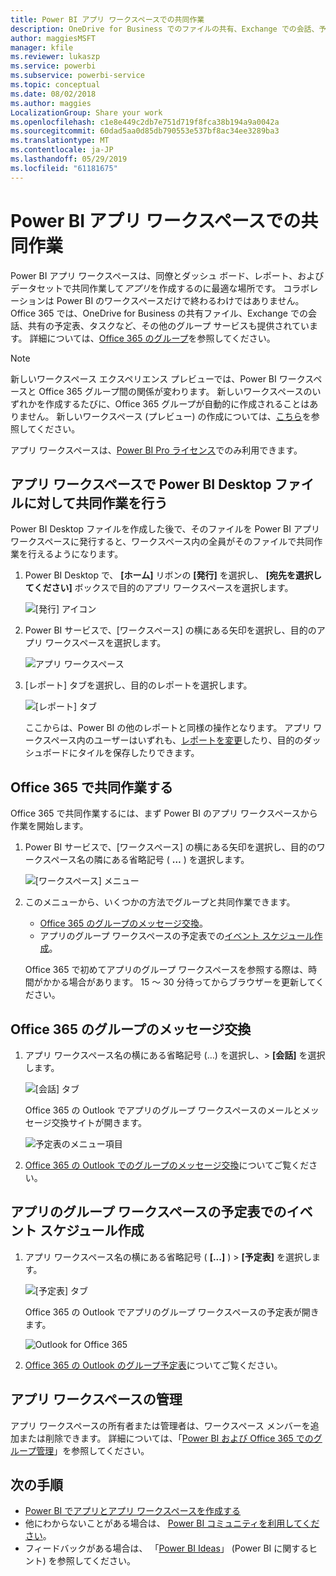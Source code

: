 ```yaml
---
title: Power BI アプリ ワークスペースでの共同作業
description: OneDrive for Business でのファイルの共有、Exchange での会話、予定表、タスクなど、Office 365 のサービスを使って、Power BI アプリ ワークスペース内の Power BI Desktop ファイルに対して共同作業を行う方法を説明します。
author: maggiesMSFT
manager: kfile
ms.reviewer: lukaszp
ms.service: powerbi
ms.subservice: powerbi-service
ms.topic: conceptual
ms.date: 08/02/2018
ms.author: maggies
LocalizationGroup: Share your work
ms.openlocfilehash: c1e8e449c2db7e751d719f8fca38b194a9a0042a
ms.sourcegitcommit: 60dad5aa0d85db790553e537bf8ac34ee3289ba3
ms.translationtype: MT
ms.contentlocale: ja-JP
ms.lasthandoff: 05/29/2019
ms.locfileid: "61181675"
---
```

# <a name="collaborate-in-your-power-bi-app-workspace"></a>Power BI アプリ ワークスペースでの共同作業
Power BI アプリ ワークスペースは、同僚とダッシュ ボード、レポート、およびデータセットで共同作業して*アプリ*を作成するのに最適な場所です。 コラボレーションは Power BI のワークスペースだけで終わるわけではありません。 Office 365 では、OneDrive for Business の共有ファイル、Exchange での会話、共有の予定表、タスクなど、その他のグループ サービスも提供されています。 詳細については、[Office 365 のグループ](https://support.office.com/article/Create-a-group-in-Office-365-7124dc4c-1de9-40d4-b096-e8add19209e9)を参照してください。

> [!NOTE]
> 新しいワークスペース エクスペリエンス プレビューでは、Power BI ワークスペースと Office 365 グループ間の関係が変わります。 新しいワークスペースのいずれかを作成するたびに、Office 365 グループが自動的に作成されることはありません。 新しいワークスペース (プレビュー) の作成については、[こちら](service-create-the-new-workspaces.md)を参照してください。

アプリ ワークスペースは、[Power BI Pro ライセンス](service-features-license-type.md)でのみ利用できます。

## <a name="collaborate-on-power-bi-desktop-files-in-your-app-workspace"></a>アプリ ワークスペースで Power BI Desktop ファイルに対して共同作業を行う
Power BI Desktop ファイルを作成した後で、そのファイルを Power BI アプリ ワークスペースに発行すると、ワークスペース内の全員がそのファイルで共同作業を行えるようになります。

1. Power BI Desktop で、 **[ホーム]** リボンの **[発行]** を選択し、 **[宛先を選択してください]** ボックスで目的のアプリ ワークスペースを選択します。
   
    ![[発行] アイコン](media/service-collaborate-power-bi-workspace/power-bi-group-publish-pbix.png)
2. Power BI サービスで、[ワークスペース] の横にある矢印を選択し、目的のアプリ ワークスペースを選択します。
   
    ![アプリ ワークスペース](media/service-collaborate-power-bi-workspace/power-bi-workspace-nav-arrow.png)
3. [レポート] タブを選択し、目的のレポートを選択します。
   
    ![[レポート] タブ](media/service-collaborate-power-bi-workspace/power-bi-workspace-report.png)
   
    ここからは、Power BI の他のレポートと同様の操作となります。 アプリ ワークスペース内のユーザーはいずれも、[レポートを変更](consumer/end-user-reports.md)したり、目的のダッシュボードにタイルを保存したりできます。

## <a name="collaborate-in-office-365"></a>Office 365 で共同作業する
Office 365 で共同作業するには、まず Power BI のアプリ ワークスペースから作業を開始します。

1. Power BI サービスで、[ワークスペース] の横にある矢印を選択し、目的のワークスペース名の隣にある省略記号 ( **…** ) を選択します。 
   
   ![[ワークスペース] メニュー](media/service-collaborate-power-bi-workspace/power-bi-app-ellipsis.png)
2. このメニューから、いくつかの方法でグループと共同作業できます。 
   
   * [Office 365 のグループのメッセージ交換](service-collaborate-power-bi-workspace.md#have-a-group-conversation-in-office-365)。
   * アプリのグループ ワークスペースの予定表での[イベント スケジュール作成](service-collaborate-power-bi-workspace.md#schedule-an-event-on-the-apps-group-workspace-calendar)。
   
   Office 365 で初めてアプリのグループ ワークスペースを参照する際は、時間がかかる場合があります。 15 ～ 30 分待ってからブラウザーを更新してください。

## <a name="have-a-group-conversation-in-office-365"></a>Office 365 のグループのメッセージ交換
1. アプリ ワークスペース名の横にある省略記号 (…) を選択し、\> **[会話]** を選択します。 
   
    ![[会話] タブ](media/service-collaborate-power-bi-workspace/power-bi-app-ellipsis.png)
   
   Office 365 の Outlook でアプリのグループ ワークスペースのメールとメッセージ交換サイトが開きます。
   
   ![予定表のメニュー項目](media/service-collaborate-power-bi-workspace/pbi_grps_o365convo.png)
2. [Office 365 の Outlook でのグループのメッセージ交換](https://support.office.com/Article/Have-a-group-conversation-a0482e24-a769-4e39-a5ba-a7c56e828b22)についてご覧ください。

## <a name="schedule-an-event-on-the-apps-group-workspace-calendar"></a>アプリのグループ ワークスペースの予定表でのイベント スケジュール作成
1. アプリ ワークスペース名の横にある省略記号 ( **[...]** ) \> **[予定表]** を選択します。 
   
   ![[予定表] タブ](media/service-collaborate-power-bi-workspace/power-bi-app-ellipsis.png)
   
   Office 365 の Outlook でアプリのグループ ワークスペースの予定表が開きます。
   
   ![Outlook for Office 365](media/service-collaborate-power-bi-workspace/pbi_grps_o365_calendar.png)
2. [Office 365 の Outlook のグループ予定表](https://support.office.com/Article/Add-edit-and-subscribe-to-group-events-0cf1ad68-1034-4306-b367-d75e9818376a)についてご覧ください。

## <a name="manage-an-app-workspace"></a>アプリ ワークスペースの管理
アプリ ワークスペースの所有者または管理者は、ワークスペース メンバーを追加または削除できます。 詳細については、「[Power BI および Office 365 でのグループ管理](service-manage-app-workspace-in-power-bi-and-office-365.md)」を参照してください。

## <a name="next-steps"></a>次の手順
* [Power BI でアプリとアプリ ワークスペースを作成する](service-create-distribute-apps.md)
* 他にわからないことがある場合は、 [Power BI コミュニティを利用してください](http://community.powerbi.com/)。
* フィードバックがある場合は、 「[Power BI Ideas](https://ideas.powerbi.com/forums/265200-power-bi)」 (Power BI に関するヒント) を参照してください。

